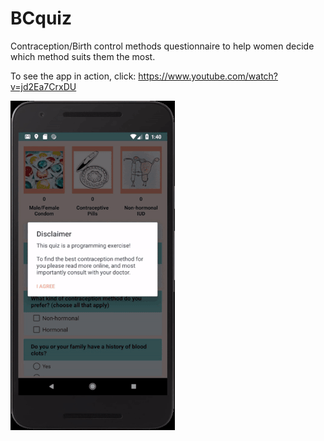 # BCquiz
Contraception/Birth control methods questionnaire to help women decide which method suits them the most.

To see the app in action, click: https://www.youtube.com/watch?v=jd2Ea7CrxDU

![Birth control quiz gif](BCquizGif.gif)
